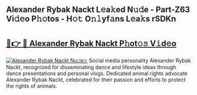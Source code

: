 ## Alexander Rybak Nackt L𝚎a𝚔ed N𝚞𝚍e - Part-Z63 Vi𝚍𝚎o P𝚑𝚘tos - H𝚘𝚝 O𝚗𝚕yf𝚊ns L𝚎a𝚔s rSDKn

# <h2><a href="http://kf10jwo.oniu.top/?m=Alexander+Rybak+Nackt">🔗👉 🔴 Alexander Rybak Nackt P𝚑ot𝚘𝚜 V𝚒d𝚎o</a></h2>

[![Alexander Rybak Nackt Nu𝚍e𝚜](https://i.imgur.com/0qMVB7G.gif)](http://kf10jwo.oniu.top/?m=Alexander+Rybak+Nackt)
Social media personality Alexander Rybak Nackt, recognized for disseminating dance and lifestyle ideas through dance presentations and personal vlogs. Dedicated animal rights advocate Alexander Rybak Nackt, celebrated for their passion and efforts to protect the rights of animals.  
